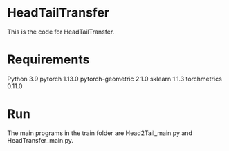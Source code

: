 # HeadTailTransfer
This is the code for HeadTailTransfer.

# Requirements
Python 3.9
pytorch 1.13.0
pytorch-geometric 2.1.0
sklearn 1.1.3
torchmetrics 0.11.0

# Run
The main programs in the train folder are Head2Tail_main.py and HeadTransfer_main.py.